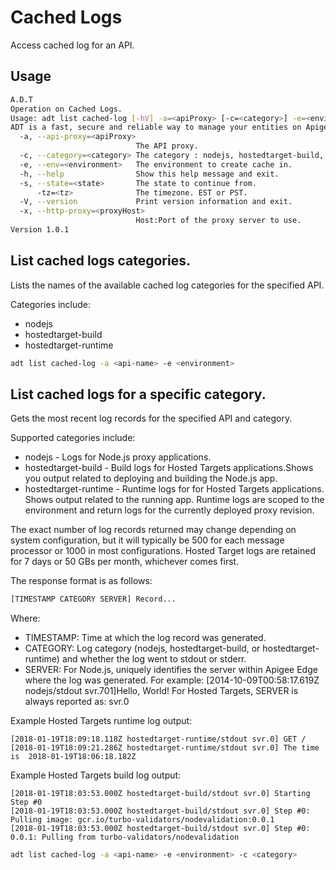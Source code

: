 # Cached Logs

Access cached log for an API.

## Usage

```sh
A.D.T
Operation on Cached Logs.
Usage: adt list cached-log [-hV] -a=<apiProxy> [-c=<category>] -e=<environment> [-s=<state>] [-tz=<tz>] [-x=<proxyHost>]
ADT is a fast, secure and reliable way to manage your entities on Apigee.
  -a, --api-proxy=<apiProxy>
                            The API proxy.
  -c, --category=<category> The category : nodejs, hostedtarget-build, hostedtarget-buildtme.
  -e, --env=<environment>   The environment to create cache in.
  -h, --help                Show this help message and exit.
  -s, --state=<state>       The state to continue from.
      -tz=<tz>              The timezone. EST or PST.
  -V, --version             Print version information and exit.
  -x, --http-proxy=<proxyHost>
                            Host:Port of the proxy server to use.
Version 1.0.1

```

## List cached logs categories.
Lists the names of the available cached log categories for the specified API.

Categories include:

- nodejs
- hostedtarget-build
- hostedtarget-runtime

```sh
adt list cached-log -a <api-name> -e <environment>
```


## List cached logs for a specific category.

Gets the most recent log records for the specified API and category.

Supported categories include:

- nodejs - Logs for Node.js proxy applications.
- hostedtarget-build - Build logs for Hosted Targets applications.Shows you output related to deploying and building the Node.js app.
- hostedtarget-runtime - Runtime logs for for Hosted Targets applications. Shows output related to the running app. Runtime logs are scoped to the environment and return logs for the currently deployed proxy revision.

The exact number of log records returned may change depending on system configuration, but it will typically be 500 for each message processor or 1000 in most configurations. Hosted Target logs are retained for 7 days or 50 GBs per month, whichever comes first.

The response format is as follows:

```sh
[TIMESTAMP CATEGORY SERVER] Record...
```
Where:

-   TIMESTAMP: Time at which the log record was generated.
-   CATEGORY: Log category (nodejs, hostedtarget-build, or hostedtarget-runtime) and whether the log went to stdout or stderr.
-   SERVER:
        For Node.js, uniquely identifies the server within Apigee Edge where the log was generated. For example: [2014-10-09T00:58:17.619Z nodejs/stdout svr.701]Hello, World!
        For Hosted Targets, SERVER is always reported as: svr.0


Example Hosted Targets runtime log output:

```text
[2018-01-19T18:09:18.118Z hostedtarget-runtime/stdout svr.0] GET /
[2018-01-19T18:09:21.286Z hostedtarget-runtime/stdout svr.0] The time is  2018-01-19T18:06:18.182Z

```

Example Hosted Targets build log output:

```text
[2018-01-19T18:03:53.000Z hostedtarget-build/stdout svr.0] Starting Step #0
[2018-01-19T18:03:53.000Z hostedtarget-build/stdout svr.0] Step #0: Pulling image: gcr.io/turbo-validators/nodevalidation:0.0.1
[2018-01-19T18:03:53.000Z hostedtarget-build/stdout svr.0] Step #0: 0.0.1: Pulling from turbo-validators/nodevalidation

```


```sh
adt list cached-log -a <api-name> -e <environment> -c <category>
```